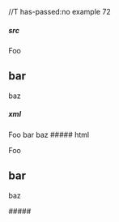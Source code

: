//T has-passed:no
example 72
##### src
Foo

bar
---
baz
##### xml
<?xml version="1.0" encoding="UTF-8"?>
<!DOCTYPE document SYSTEM "CommonMark.dtd">
<document xmlns="http://commonmark.org/xml/1.0">
  <paragraph>
    <text>Foo</text>
  </paragraph>
  <heading level="2">
    <text>bar</text>
  </heading>
  <paragraph>
    <text>baz</text>
  </paragraph>
</document>
##### html
<p>Foo</p>
<h2>bar</h2>
<p>baz</p>
#####

